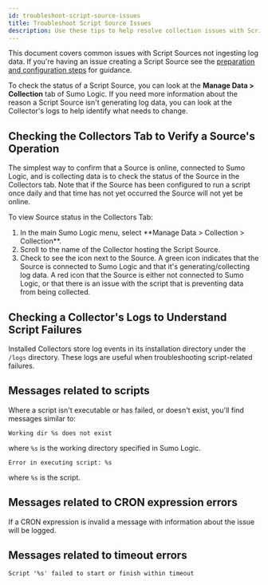 ```yaml
---
id: troubleshoot-script-source-issues
title: Troubleshoot Script Source Issues
description: Use these tips to help resolve collection issues with Script Sources.
---
```




This document covers common issues with Script Sources not ingesting log data. If you're having an issue creating a Script Source see the [preparation and configuration steps](/docs/send-data/installed-collectors/sources/script-source) for guidance.

To check the status of a Script Source, you can look at the **Manage Data > Collection** tab of Sumo Logic. If you need more information about the reason a Script Source isn't generating log data, you can look at the Collector's logs to help identify what needs to change.

## Checking the Collectors Tab to Verify a Source's Operation

The simplest way to confirm that a Source is online, connected to Sumo Logic, and is collecting data is to check the status of the Source in the Collectors tab. Note that if the Source has been configured to run a script once daily and that time has not yet occurred the Source will not yet be online.

To view Source status in the Collectors Tab:

1. <!--Kanso [**Classic UI**](/docs/get-started/sumo-logic-ui-classic). Kanso--> In the main Sumo Logic menu, select **Manage Data > Collection > Collection**. <!--Kanso <br/>[**New UI**](/docs/get-started/sumo-logic-ui). In the Sumo Logic top menu select **Configuration**, and then under **Data Collection** select **Collection**. You can also click the **Go To...** menu at the top of the screen and select **Collection**. Kanso-->
1. Scroll to the name of the Collector hosting the Script Source.
1. Check to see the icon next to the Source. A green icon indicates that the Source is connected to Sumo Logic and that it's generating/collecting log data. A red icon that the Source is either not connected to Sumo Logic, or that there is an issue with the script that is preventing data from being collected.

## Checking a Collector's Logs to Understand Script Failures

Installed Collectors store log events in its installation directory under the `/logs` directory. These logs are useful when troubleshooting script-related failures.

## Messages related to scripts

Where a script isn't executable or has failed, or doesn't exist, you'll find messages similar to:

`Working dir %s does not exist`

where `%s` is the working directory specified in Sumo Logic.

`Error in executing script: %s`

where `%s` is the script.

## Messages related to CRON expression errors

If a CRON expression is invalid a message with information about the issue will be logged.

## Messages related to timeout errors

`Script '%s' failed to start or finish within timeout`
